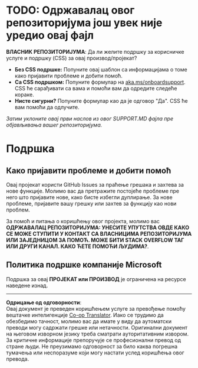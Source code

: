 <!--
CO_OP_TRANSLATOR_METADATA:
{
  "original_hash": "16623b0983ccd9d0cd0680b9604e9cf4",
  "translation_date": "2025-10-20T22:39:46+00:00",
  "source_file": "SUPPORT.md",
  "language_code": "sr"
}
-->
# TODO: Одржавалац овог репозиторијума још увек није уредио овај фајл

**ВЛАСНИК РЕПОЗИТОРИЈУМА**: Да ли желите подршку за корисничке услуге и подршку (CSS) за овај производ/пројекат?

- **Без CSS подршке:** Попуните овај шаблон са информацијама о томе како пријавити проблеме и добити помоћ.
- **Са CSS подршком:** Попуните формулар на [aka.ms/onboardsupport](https://aka.ms/onboardsupport). CSS ће сарађивати са вама и помоћи вам да одредите следеће кораке.
- **Нисте сигурни?** Попуните формулар као да је одговор "Да". CSS ће вам помоћи да одлучите.

*Затим уклоните овај први наслов из овог SUPPORT.MD фајла пре објављивања вашег репозиторијума.*

# Подршка

## Како пријавити проблеме и добити помоћ  

Овај пројекат користи GitHub Issues за праћење грешака и захтева за нове функције. Молимо вас да претражите постојеће
проблеме пре него што пријавите нове, како бисте избегли дуплирање. За нове проблеме, пријавите вашу грешку или
захтев за функцију као нови проблем.

За помоћ и питања о коришћењу овог пројекта, молимо вас **ОДРЖАВАЛАЦ РЕПОЗИТОРИЈУМА: УНЕСИТЕ УПУТСТВА ОВДЕ
КАКО СЕ МОЖЕ СТУПИТИ У КОНТАКТ СА ВЛАСНИЦИМА РЕПОЗИТОРИЈУМА ИЛИ ЗАЈЕДНИЦОМ ЗА ПОМОЋ. МОЖЕ БИТИ STACK OVERFLOW ТАГ ИЛИ ДРУГИ
КАНАЛ. КАКО ЋЕТЕ ПОМОЋИ ЉУДИМА?**.

## Политика подршке компаније Microsoft  

Подршка за овај **ПРОЈЕКАТ или ПРОИЗВОД** је ограничена на ресурсе наведене изнад.

---

**Одрицање од одговорности**:  
Овај документ је преведен коришћењем услуге за превођење помоћу вештачке интелигенције [Co-op Translator](https://github.com/Azure/co-op-translator). Иако се трудимо да обезбедимо тачност, молимо вас да имате у виду да аутоматски преводи могу садржати грешке или нетачности. Оригинални документ на његовом изворном језику треба сматрати ауторитативним извором. За критичне информације препоручује се професионални превод од стране људи. Не преузимамо одговорност за било каква погрешна тумачења или неспоразуме који могу настати услед коришћења овог превода.